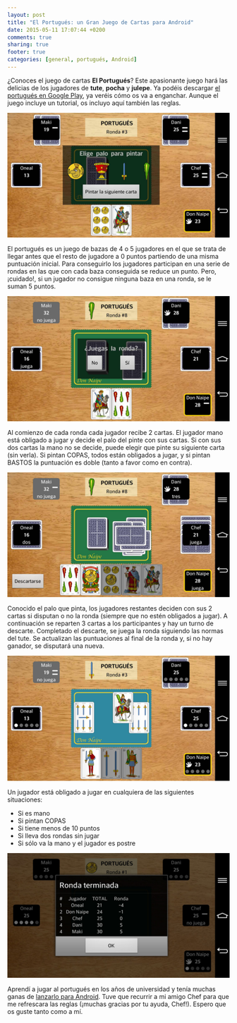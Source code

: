 ```yaml
---
layout: post
title: "El Portugués: un Gran Juego de Cartas para Android"
date: 2015-05-11 17:07:44 +0200
comments: true
sharing: true
footer: true
categories: [general, portugués, Android]
---
```

¿Conoces el juego de cartas **El Portugués**? Este apasionante juego hará las delicias de los jugadores de **tute**, **pocha** y **julepe**. Ya podéis descargar [el portugués en Google Play](https://play.google.com/store/apps/details?id=donnaipe.portugues), ya veréis cómo os va a enganchar. Aunque el juego incluye un tutorial, os incluyo aquí también las reglas.

![Portugues Don Naipe para Android](/images/portugues/portugues1.jpeg)

El portugués es un juego de bazas de 4 o 5 jugadores en el que se trata de llegar antes que el resto de jugadore a 0 puntos partiendo de una misma puntuación inicial. Para conseguirlo los jugadores participan en una serie de rondas en las que con cada baza conseguida se reduce un punto. Pero, ¡cuidado!, si un jugador no consigue ninguna baza en una ronda, se le suman 5 puntos.

![Portugues Don Naipe para Android](/images/portugues/portugues2.jpeg)

Al comienzo de cada ronda cada jugador recibe 2 cartas. El jugador mano está obligado a jugar y decide el palo del pinte con sus cartas. Si con sus dos cartas la mano no se decide, puede elegir que pinte su siguiente carta (sin verla). Si pintan COPAS, todos están obligados a jugar, y si pintan BASTOS la puntuación es doble (tanto a favor como en contra).

![Portugues Don Naipe para Android](/images/portugues/portugues3.jpeg)

Conocido el palo que pinta, los jugadores restantes deciden con sus 2 cartas si disputan o no la ronda (siempre que no estén obligados a jugar). A continuación se reparten 3 cartas a los participantes y hay un turno de descarte. Completado el descarte, se juega la ronda siguiendo las normas del tute. Se actualizan las puntuaciones al final de la ronda y, si no hay ganador, se disputará una nueva.

![Portugues Don Naipe para Android](/images/portugues/portugues4.jpeg)

Un jugador está obligado a jugar en cualquiera de las siguientes situaciones:

 * Si es mano
 * Si pintan COPAS
 * Si tiene menos de 10 puntos
 * Si lleva dos rondas sin jugar
 * Si sólo va la mano y el jugador es postre

![Portugues Don Naipe para Android](/images/portugues/portugues5.jpeg)

Aprendí a jugar al portugués en los años de universidad y tenía muchas ganas de [lanzarlo para Android](https://play.google.com/store/apps/details?id=donnaipe.portugues). Tuve que recurrir a mi amigo Chef para que me refrescara las reglas (¡muchas gracias por tu ayuda, Chef!). Espero que os guste tanto como a mí.
